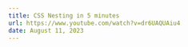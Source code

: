 ```yaml
---
title: CSS Nesting in 5 minutes
url: https://www.youtube.com/watch?v=dr6UAQUAiu4
date: August 11, 2023
---
```

